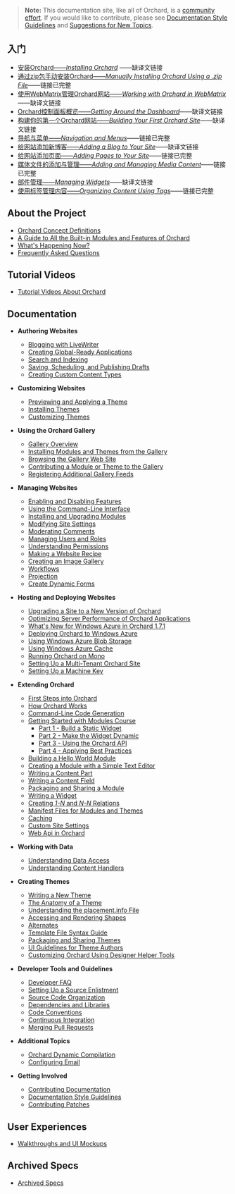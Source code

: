 <!--链接集合-->
[originhost]: http://docs.orchardproject.net/
[001]: http://www.shisujie.com/blog/Installing-Orchard
[002]: http://www.shisujie.com/blog/Manually-installing-Orchard-zip-file
[003]: http://www.shisujie.com/blog/Working-with-Orchard-in-WebMatrix
[004]: http://www.shisujie.com/blog/Getting-around-the-dashboard
[005]: http://www.shisujie.com/blog/Getting-Started
[006]: http://www.shisujie.com/blog/Navigation-and-menus
[007]: http://www.shisujie.com/blog/Adding-a-Blog-to-Your-Site
[008]: http://www.shisujie.com/blog/Adding-Pages-to-Your-Site
[009]: http://www.shisujie.com/blog/Adding-and-managing-media-content
[010]: http://www.shisujie.com/blog/Managing-widgets
[011]: http://www.shisujie.com/blog/Organizing-content-with-tags

> **Note:** This documentation site, like all of Orchard, is a [community effort](/Contributors). If you would like to contribute, please see [Documentation Style Guidelines](Documentation/Documentation-style-guidelines)
and [Suggestions for New Topics](Documentation/Suggestions-for-New-Topics).

## 入门 ##
* [安装Orchard——*Installing Orchard*][001] ——缺译文链接
* [通过zip包手动安装Orchard——*Manually Installing Orchard Using a .zip File*][002]——链接已完整
* [使用WebMatrix管理Orchard网站——*Working with Orchard in WebMatrix*][003]——缺译文链接
* [Orchard控制面板概览——*Getting Around the Dashboard*][004]——缺译文链接
* [构建你的第一个Orchard网站——*Building Your First Orchard Site*][005]——缺译文链接
* [导航与菜单——*Navigation and Menus*][006]——链接已完整
* [给网站添加新博客——*Adding a Blog to Your Site*][007]——缺译文链接
* [给网站添加页面——*Adding Pages to Your Site*][008]——链接已完整
* [媒体文件的添加与管理——*Adding and Managing Media Content*][009]——链接已完整
* [部件管理——*Managing Widgets*][010]——缺译文链接
* [使用标签管理内容——*Organizing Content Using Tags*][011]——链接已完整

## About the Project ##
* [Orchard Concept Definitions](Documentation/Basic-Orchard-Concepts)
* [A Guide to All the Built-in Modules and Features of Orchard](Documentation/Builtin-Features)
* [What's Happening Now?](Documentation/Feature-roadmap)
* [Frequently Asked Questions](Documentation/Frequently-asked-questions)

## Tutorial Videos ##

* [Tutorial Videos About Orchard](Documentation/Orchard-TV)

## Documentation ##

* **Authoring Websites**
    * [Blogging with LiveWriter](Documentation/Blogging-with-LiveWriter)
    * [Creating Global-Ready Applications](Documentation/Creating-global-ready-applications)
    * [Search and Indexing](Documentation/Search-and-indexing)
    * [Saving, Scheduling, and Publishing Drafts](Documentation/Saving-scheduling-and-publishing-drafts)
    * [Creating Custom Content Types](Documentation/Creating-custom-content-types)


* **Customizing Websites**
    * [Previewing and Applying a Theme](Documentation/Previewing-and-applying-a-theme)
    * [Installing Themes](Documentation/Installing-themes)
    * [Customizing Themes](Documentation/Customizing-the-default-theme)


* **Using the Orchard Gallery**
    * [Gallery Overview](Documentation/Gallery-overview)
    * [Installing Modules and Themes from the Gallery](Documentation/Installing-modules-and-themes-from-the-gallery)
    * [Browsing the Gallery Web Site](Documentation/Browsing-the-gallery-web-site)
    * [Contributing a Module or Theme to the Gallery](Documentation/Contributing-a-module-or-theme-to-the-gallery)
    * [Registering Additional Gallery Feeds](Documentation/Module-gallery-feeds)


* **Managing Websites**
    * [Enabling and Disabling Features](Documentation/Enabling-and-disabling-features)
    * [Using the Command-Line Interface](Documentation/Using-the-command-line-interface)
    * [Installing and Upgrading Modules](Documentation/Installing-and-upgrading-modules)
    * [Modifying Site Settings](Documentation/Modifying-site-settings)
    * [Moderating Comments](Documentation/Moderating-comments)
    * [Managing Users and Roles](Documentation/Managing-users-and-roles)
    * [Understanding Permissions](Documentation/Understanding-permissions)
    * [Making a Website Recipe](Documentation/Making-a-Web-Site-Recipe)
    * [Creating an Image Gallery](Documentation/Creating-an-image-gallery)
    * [Workflows](Documentation/Workflows)
    * [Projection](Documentation/Projection)
    * [Create Dynamic Forms](Documentation/Creating-Dynamic-Forms "Use Dynamic Forms to create subscribe and contact us pages in Orchard")


* **Hosting and Deploying Websites**
    * [Upgrading a Site to a New Version of Orchard](Documentation/Upgrading-a-site-to-a-new-version-of-Orchard)
    * [Optimizing Server Performance of Orchard Applications](Documentation/Optimizing-Performance-of-Orchard-with-Shared-Hosting)
    * [What's New for Windows Azure in Orchard 1.7.1](Documentation/Whats-new-for-Windows-Azure-in-Orchard-1-7-1)
    * [Deploying Orchard to Windows Azure](Documentation/Deploying-Orchard-to-Windows-Azure)
	* [Using Windows Azure Blob Storage](Documentation/Using-Windows-Azure-Blob-Storage)
	* [Using Windows Azure Cache](Documentation/Using-Windows-Azure-Cache)
    * [Running Orchard on Mono](Documentation/Running-Orchard-on-Mono)
    * [Setting Up a Multi-Tenant Orchard Site](Documentation/Setting-up-a-multi-tenant-Orchard-site)
    * [Setting Up a Machine Key](Documentation/Setting-up-a-machine-key)


* **Extending Orchard**
    * [First Steps into Orchard](Documentation/First-steps-into-Orchard)
    * [How Orchard Works](Documentation/How-Orchard-works)
    * [Command-Line Code Generation](Documentation/Command-line-scaffolding)
    * [Getting Started with Modules Course](Documentation/Getting-Started-with-Modules)
        * [Part 1 - Build a Static Widget](Documentation/Getting-Started-with-Modules-Part-1)
        * [Part 2 - Make the Widget Dynamic](Documentation/Getting-Started-with-Modules-Part-2)
        * [Part 3 - Using the Orchard API](Documentation/Getting-Started-with-Modules-Part-3)
        * [Part 4 - Applying Best Practices](Documentation/Getting-Started-with-Modules-Part-4)
    * [Building a Hello World Module](Documentation/Building-a-hello-world-module)
    * [Creating a Module with a Simple Text Editor](Documentation/Creating-a-module-with-a-simple-text-editor)
    * [Writing a Content Part](Documentation/Writing-a-content-part)
    * [Writing a Content Field](Documentation/Creating-a-custom-field-type)
    * [Packaging and Sharing a Module](Documentation/Packaging-and-sharing-a-module)
    * [Writing a Widget](Documentation/Writing-a-widget)
    * [Creating _1-N_ and _N-N_ Relations](Documentation/Creating-1-n-and-n-n-relations)
    * [Manifest Files for Modules and Themes](Documentation/Manifest-files)
    * [Caching](Documentation/Caching)
    * [Custom Site Settings](Documentation/Adding-custom-settings)
    * [Web Api in Orchard](Documentation/WebApi-In-Orchard)


* **Working with Data**
    * [Understanding Data Access](Documentation/Understanding-data-access)
    * [Understanding Content Handlers](Documentation/Understanding-content-handlers)
<!-- ** [Understanding Content Drivers](Documentation/Understanding-content-drivers) (TBD) -->

* **Creating Themes**
    * [Writing a New Theme](Documentation/Writing-a-new-theme)
    * [The Anatomy of a Theme](Documentation/Anatomy-of-a-theme)
    * [Understanding the placement.info File](Documentation/Understanding-placement-info)
    * [Accessing and Rendering Shapes](Documentation/Accessing-and-rendering-shapes)
    * [Alternates](Documentation/Alternates)
    * [Template File Syntax Guide](Documentation/Template-file-syntax-guide)
    * [Packaging and Sharing Themes](Documentation/Packaging-and-sharing-themes)
    * [UI Guidelines for Theme Authors](Documentation/UI-guidelines-for-theme-authors)
    * [Customizing Orchard Using Designer Helper Tools](Documentation/Customizing-Orchard-using-Designer-Helper-Tools)


* **Developer Tools and Guidelines**
    * [Developer FAQ](Documentation/Developer-FAQ)
    * [Setting Up a Source Enlistment](Documentation/Setting-up-a-source-enlistment)
    * [Source Code Organization](Documentation/Source-code-organization)
    * [Dependencies and Libraries](Documentation/Orchard-dependencies-and-libraries)
    * [Code Conventions](Documentation/Code-conventions)
    * [Continuous Integration](Documentation/Continuous-integration)
    * [Merging Pull Requests](Documentation/Merging-Pull-Requests)

* **Additional Topics**
    * [Orchard Dynamic Compilation](Documentation/Orchard-module-loader-and-dynamic-compilation)
    * [Configuring Email](Documentation/Configuring-email)


* **Getting Involved**
    * [Contributing Documentation](Documentation/Contributing-documentation)
    * [Documentation Style Guidelines](Documentation/Documentation-Style-Guidelines)
    * [Contributing Patches](Documentation/Contributing-patches)

## User Experiences ##
* [Walkthroughs and UI Mockups](Documentation/Walkthroughs)

## Archived Specs ##

* [Archived Specs](Documentation/Archived-specs)
